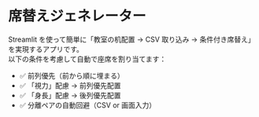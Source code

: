 # 席替えジェネレーター

Streamlit を使って簡単に「教室の机配置 → CSV 取り込み → 条件付き席替え」を実現するアプリです。  
以下の条件を考慮して自動で座席を割り当てます：

- ✅ 前列優先（前から順に埋まる）
- ✅ 「視力」配慮 → 前列優先配置
- ✅ 「身長」配慮 → 後列優先配置
- ✅ 分離ペアの自動回避（CSV or 画面入力）
